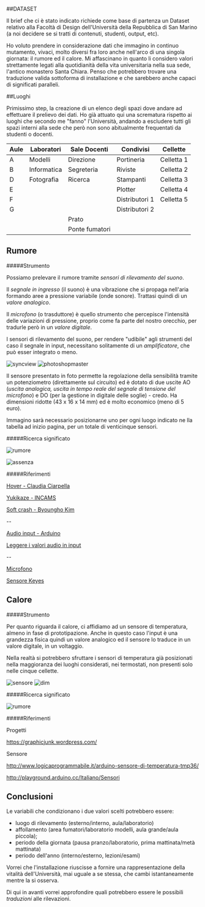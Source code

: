 ##DATASET

Il brief che ci è stato indicato richiede come base di partenza un Dataset relativo alla Facoltà di Design dell'Università della Repubblica di San Marino (a noi decidere se si tratti di contenuti, studenti, output, etc).

Ho voluto prendere in considerazione dati che immagino in continuo mutamento, vivaci, molto diversi fra loro anche nell'arco di una singola giornata: il rumore ed il calore. Mi affascinano in quanto li considero valori strettamente legati alla quotidianità della vita universitaria nella sua sede, l'antico monastero Santa Chiara. Penso che potrebbero trovare una traduzione valida sottoforma di installazione e che sarebbero anche capaci di significati paralleli.

##Luoghi

Primissimo step, la creazione di un elenco degli spazi dove andare ad effettuare il prelievo dei dati. Ho già attuato qui una scrematura rispetto ai luoghi che secondo me "fanno" l'Università, andando a escludere tutti gli spazi interni alla sede che però non sono abitualmente frequentati da studenti o docenti.

Aule | Laboratori | Sale Docenti | Condivisi | Cellette
---------- | ----------- | ----------- | ----------- | -----------
A | Modelli | Direzione | Portineria | Celletta 1 
B | Informatica | Segreteria | Riviste | Celletta 2
D | Fotografia | Ricerca | Stampanti | Celletta 3
E |    |   | Plotter | Celletta 4
F |   |   | Distributori 1 | Celletta 5
G |   |   | Distributori 2 |  
  |   |   | Prato |  
  |   |   | Ponte fumatori | 

## Rumore

#####Strumento

Possiamo prelevare il rumore tramite _sensori di rilevamento del suono_. 

Il _segnale in ingresso_ (il suono) è una vibrazione che si propaga nell'aria formando aree a pressione variabile (onde sonore). Trattasi quindi di un _valore analogico_. 

Il _microfono_ (o trasduttore) è quello strumento che percepisce l'intensità delle variazioni di pressione, proprio come fa parte del nostro orecchio, per tradurle però in un _valore digitale_. 

I sensori di rilevamento del suono, per rendere "udibile" agli strumenti del caso il segnale in input, necessitano solitamente di un _amplificatore_, che può esser integrato o meno.

![syncview](http://i.imgur.com/OIBm5vt.jpg?1)
![photoshopmaster](http://i.imgur.com/GuZEYaE.jpg?1)

Il sensore presentato in foto permette la regolazione della sensibilità tramite un potenziometro (direttamente sul circuito) ed è dotato di due uscite AO (_uscita analogica, uscita in tempo reale del segnale di tensione del microfono_) e DO (per la gestione in digitale delle soglie) - credo. Ha dimensioni ridotte (43 x 16 x 14 mm) ed è molto economico (meno di 5 euro).

Immagino sarà necessario posizionarne uno per ogni luogo indicato  ne lla tabella ad inizio pagina, per un totale di venticinque sensori.

#####Ricerca significato

![rumore](http://i.imgur.com/eeZg84x.jpg?1)

![assenza](http://i.imgur.com/NsYxpl4.jpg?1)

#####Riferimenti

[Hover - Claudia Ciarpella](http://www.claudiaciarpella.com/portfolio/hover/)

[Yukikaze - INCAMS](https://www.youtube.com/watch?v=jJfpL5QkixU)

[Soft crash - Byoungho Kim](http://www.bitpaste.com/works_2011_soft_crash.html)

--

[Audio input - Arduino](http://scuola.arduino.cc/lesson/zzoknZl/Audio_Input)

[Leggere i valori audio in input](http://luca-petrosino.blogspot.it/2011/06/arduino-leggere-i-valori-dal-microfono.html)

--

[Microfono](http://it.wikipedia.org/wiki/Microfono)

[Sensore Keyes](http://www.giga-mobile.com/it/electronic-diy-single-chip-microcomputer/30459-keyes-microphone-sound-detection-sensor-module-for-arduino---red.html)

## Calore

#####Strumento

Per quanto riguarda il calore, ci affidiamo ad un sensore di temperatura, almeno in fase di prototipazione. Anche in questo caso l'input è una grandezza fisica quindi un valore analogico ed il sensore lo traduce in un valore digitale, in un voltaggio.

Nella realtà si potrebbero sfruttare i sensori di temperatura già posizionati nella maggioranza dei luoghi considerati, nei termostati, non presenti solo nelle cinque cellette.

![sensore](http://i.imgur.com/HCHSxiS.jpg?2)
![dim](http://i.imgur.com/lKuoGow.jpg?2)

#####Ricerca significato

![rumore](http://i.imgur.com/LAzNbUd.jpg?1)

#####Riferimenti

Progetti

https://graphicjunk.wordpress.com/

Sensore

http://www.logicaprogrammabile.it/arduino-sensore-di-temperatura-tmp36/

http://playground.arduino.cc/Italiano/Sensori

## Conclusioni

Le variabili che condizionano i due valori scelti potrebbero essere:
- luogo di rilevamento (esterno/interno, aula/laboratorio)
- affollamento (area fumatori/laboratorio modelli, aula grande/aula piccola);
- periodo della giornata (pausa pranzo/laboratorio, prima mattinata/metà mattinata)
- periodo dell'anno (interno/esterno, lezioni/esami)

Vorrei che l'installazione riuscisse a fornire una rappresentazione della vitalità dell'Università, mai uguale a se stessa, che cambi istantaneamente mentre la si osserva. 

Di qui in avanti vorrei approfondire quali potrebbero essere le possibili _traduzioni_ alle rilevazioni.
